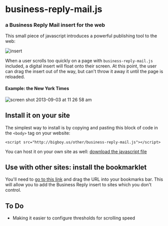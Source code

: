 business-reply-mail.js
===================

### a Business Reply Mail insert for the web

This small piece of javascript introduces a powerful publishing tool to the web:

![insert](https://raw.github.com/saranrapjs/business-reply-mail.js/master/businessreply.jpg)

When a user scrolls too quickly on a page with `business-reply-mail.js` included, a digital insert will float onto their screen.  At this point, the user can drag the insert out of the way, but can't throw it away it until the page is reloaded.

#### Example: the New York Times

![screen shot 2013-09-03 at 11 26 58 am](https://f.cloud.github.com/assets/707098/1073768/65485768-14ad-11e3-88fa-1029ab2b83a2.png)

## Install it on your site

The simplest way to install is by copying and pasting this block of code in the `<body>` tag on your website:

```
<script src="http://bigboy.us/other/business-reply-mail.js"></script>
```

You can host it on your own site as well: [download the javascript file](https://raw.github.com/saranrapjs/business-reply-mail.js/master/business-reply-mail.js)

## Use with other sites: install the bookmarklet

You'll need to [go to this link](http://bigboy.us/other/businessreplybookmarklet.html) and drag the URL into your bookmarks bar.  This will allow you to add the Business Reply insert to sites which you don't control.

## To Do

- Making it easier to configure thresholds for scrolling speed

